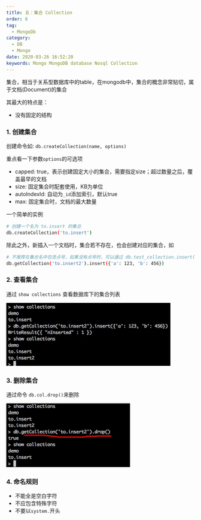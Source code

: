 ```yaml
---
title: 五：集合 Collection
order: 6
tag: 
  - MongoDb
category: 
  - DB
  - Mongo
date: 2020-03-26 16:52:20
keywords: Mongo MongoDB database Nosql Collection
---
```


集合，相当于关系型数据库中的table，在mongodb中，集合的概念非常贴切，属于文档(Document)的集合

其最大的特点是：

- 没有固定的结构

<!-- more -->

### 1. 创建集合

创建命令如: `db.createCollection(name, options)`

重点看一下参数`options`的可选项

- capped: true，表示创建固定大小的集合，需要指定size；超过数量之后，覆盖最早的文档
- size: 固定集合时配套使用，KB为单位
- autoIndexId: 自动为`_id`添加索引，默认true
- max: 固定集合时，文档的最大数量

一个简单的实例

```bash
# 创建一个名为 to.insert 的集合
db.createCollection('to.insert')
```

除此之外，新插入一个文档时，集合若不存在，也会创建对应的集合，如

```bash
# 不推荐在集合名中包含点号，如果没有点号时，可以通过 db.test_collection.insert({'a': 1})来插入数据，更简单
db.getCollection('to.insert2').insert({'a': 123, 'b': 456})
```

### 2. 查看集合

通过 `show collections` 查看数据库下的集合列表

![](/imgs/200326/03.jpg)

### 3. 删除集合

通过命令 `db.col.drop()`来删除

![](/imgs/200326/04.jpg)

### 4. 命名规则

- 不能全是空白字符
- 不应包含特殊字符
- 不要以`system.`开头

